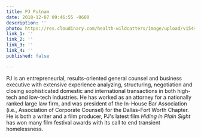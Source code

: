 ```yaml
---
title: PJ Putnam
date: 2018-12-07 09:46:55 -0600
description: ''
photo: https://res.cloudinary.com/health-wildcatters/image/upload/v1544197638/image.png
link_1: ''
link_2: ''
link_3: ''
link_4: ''
published: false

---
```

PJ is an entrepreneurial, results-oriented general counsel and business executive with extensive experience analyzing, structuring, negotiation and closing sophisticated domestic and international transactions in both high-tech and low-tech industries. He has worked as an attorney for a nationally ranked large law firm, and was president of the In-House Bar Association (i.e., Association of Corporate Counsel) for the Dallas-Fort Worth Chapter. He is both a writer and a film producer, PJ's latest film _Hiding in Plain Sight_ has won many film festival awards with its call to end transient homelessness. 